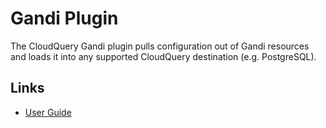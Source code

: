 # Gandi Plugin

The CloudQuery Gandi plugin pulls configuration out of Gandi resources and loads it into any supported CloudQuery destination (e.g. PostgreSQL).

## Links

- [User Guide](https://docs.cloudquery.io/docs/plugins/sources/gandi/overview)
